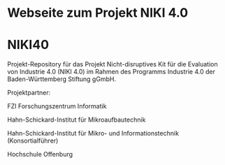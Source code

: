 # Webseite zum Projekt NIKI 4.0
# NIKI40
Projekt-Repository für das Projekt Nicht-disruptives Kit für die Evaluation von Industrie 4.0 (NIKI 4.0) im Rahmen des Programms Industrie 4.0 der Baden-Württemberg Stiftung gGmbH.


Projektpartner:

FZI Forschungszentrum Informatik

Hahn-Schickard-Institut für Mikroaufbautechnik

Hahn-Schickard-Institut für Mikro- und Informationstechnik (Konsortialführer)

Hochschule Offenburg
